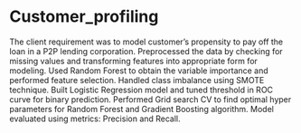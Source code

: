 # Customer_profiling

The client requirement was to model customer’s propensity to pay off the loan in a P2P lending corporation.
Preprocessed the data by checking for missing values and transforming features into appropriate form for modeling.
Used Random Forest to obtain the variable importance and performed feature selection.
Handled class imbalance using SMOTE technique.
Built Logistic Regression model and tuned threshold in ROC curve for binary prediction.
Performed Grid search CV to find optimal hyper parameters for Random Forest and Gradient Boosting algorithm. 
Model evaluated using metrics: Precision and Recall. 

